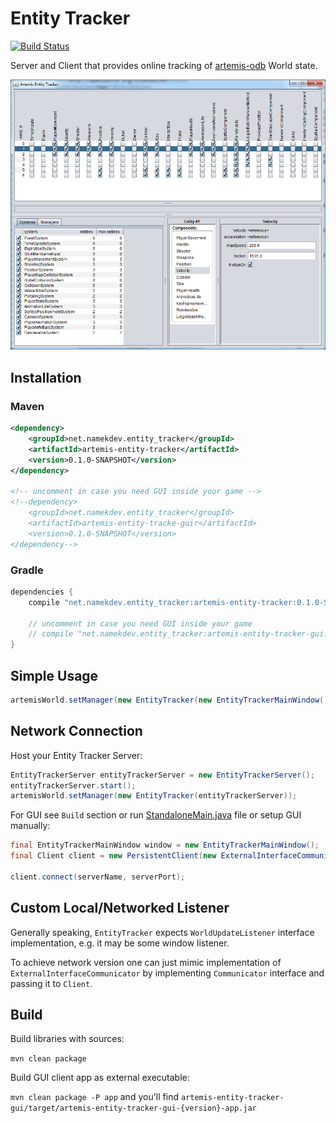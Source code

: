 # Entity Tracker
[![Build Status](https://travis-ci.org/Namek/artemis-odb-entity-tracker.svg?branch=master)](https://travis-ci.org/Namek/artemis-odb-entity-tracker)

Server and Client that provides online tracking of [artemis-odb](https://github.com/junkdog/artemis-odb) World state.

![screenshot](/screenshot.png?raw=true)

## Installation

### Maven

```xml
<dependency>
	<groupId>net.namekdev.entity_tracker</groupId>
	<artifactId>artemis-entity-tracker</artifactId>
	<version>0.1.0-SNAPSHOT</version>
</dependency>

<!-- uncomment in case you need GUI inside your game -->
<!--dependency>
	<groupId>net.namekdev.entity_tracker</groupId>
	<artifactId>artemis-entity-tracke-guir</artifactId>
	<version>0.1.0-SNAPSHOT</version>
</dependency-->
```

### Gradle

```groovy
dependencies {
	compile "net.namekdev.entity_tracker:artemis-entity-tracker:0.1.0-SNAPSHOT"
	
	// uncomment in case you need GUI inside your game
	// compile "net.namekdev.entity_tracker:artemis-entity-tracker-gui:0.1.0-SNAPSHOT"
}
```


## Simple Usage


```java
artemisWorld.setManager(new EntityTracker(new EntityTrackerMainWindow()));
```

## Network Connection

Host your Entity Tracker Server:
```java
EntityTrackerServer entityTrackerServer = new EntityTrackerServer();
entityTrackerServer.start();
artemisWorld.setManager(new EntityTracker(entityTrackerServer));
```

For GUI see `Build` section or run [StandaloneMain.java](artemis-entity-tracker-gui/src/main/java/net/namekdev/entity_tracker/StandaloneMain.java) file or setup GUI manually:
```java
final EntityTrackerMainWindow window = new EntityTrackerMainWindow();
final Client client = new PersistentClient(new ExternalInterfaceCommunicator(window));

client.connect(serverName, serverPort);
```

## Custom Local/Networked Listener

Generally speaking, `EntityTracker` expects `WorldUpdateListener` interface implementation, e.g. it may be some window listener.

To achieve network version one can just mimic implementation of `ExternalInterfaceCommunicator` by implementing `Communicator` interface and passing it to `Client`.


## Build

Build libraries with sources:

`mvn clean package`

Build GUI client app as external executable:

`mvn clean package -P app` and you'll find `artemis-entity-tracker-gui/target/artemis-entity-tracker-gui-{version}-app.jar`

